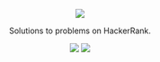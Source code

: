 [CopyrightLicense]:./license.md
<p align="center">
	<a href="https://www.hackerrank.com/ryanfehr18"><img src="https://cloud.githubusercontent.com/assets/19765741/25342064/d17a563c-28d8-11e7-83fc-763d4ab4820a.jpg" ></a>
</p>
<p align="center">
    Solutions to problems on HackerRank.
</p>
<p align="center">
	<img src="https://img.shields.io/badge/Problems%20Solved-27-brightgreen.svg">
	<img src="https://img.shields.io/badge/Language-Java/C/SQL-orange.svg">
</p>
